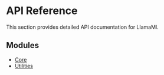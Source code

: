 # API Reference

This section provides detailed API documentation for LlamaMl.

## Modules

- [Core](core.md)
- [Utilities](utilities.md)
